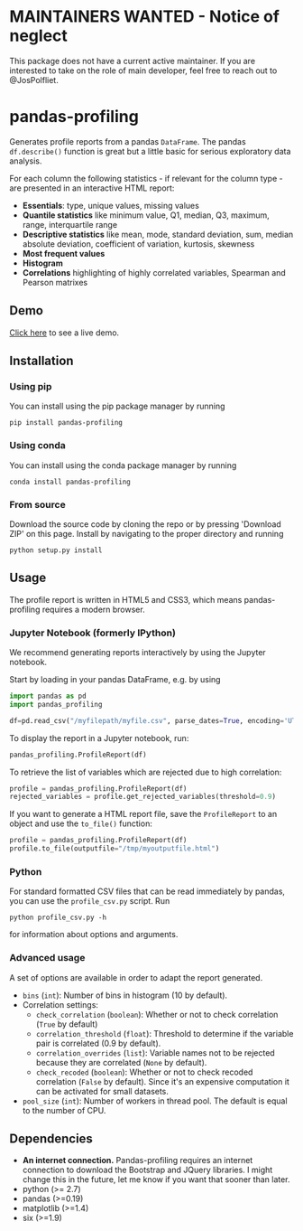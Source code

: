 # MAINTAINERS WANTED - Notice of neglect
This package does not have a current active maintainer. If you are interested to take on the role of main developer, feel free to reach out to @JosPolfliet.

# pandas-profiling

Generates profile reports from a pandas `DataFrame`. The pandas `df.describe()` function is great but a little basic for serious exploratory data analysis.

For each column the following statistics - if relevant for the column type - are presented in an interactive HTML report:

* **Essentials**:  type, unique values, missing values
* **Quantile statistics** like minimum value, Q1, median, Q3, maximum, range, interquartile range
* **Descriptive statistics** like mean, mode, standard deviation, sum, median absolute deviation, coefficient of variation, kurtosis, skewness
* **Most frequent values**
* **Histogram**
* **Correlations** highlighting of highly correlated variables, Spearman and Pearson matrixes

## Demo

[Click here](http://nbviewer.ipython.org/github/JosPolfliet/pandas-profiling/blob/master/examples/meteorites.ipynb) to see a live demo.

## Installation

### Using pip

You can install using the pip package manager by running

    pip install pandas-profiling
    
### Using conda

You can install using the conda package manager by running

    conda install pandas-profiling

### From source

Download the source code by cloning the repo or by pressing 'Download ZIP' on this page. Install by navigating to the proper directory and running

    python setup.py install

## Usage

The profile report is written in HTML5 and CSS3, which means pandas-profiling requires a modern browser. 

### Jupyter Notebook (formerly IPython)

We recommend generating reports interactively by using the Jupyter notebook. 

Start by loading in your pandas DataFrame, e.g. by using
```python
import pandas as pd
import pandas_profiling

df=pd.read_csv("/myfilepath/myfile.csv", parse_dates=True, encoding='UTF-8')
```
To display the report in a Jupyter notebook, run:
```python
pandas_profiling.ProfileReport(df)
```
To retrieve the list of variables which are rejected due to high correlation:
```python
profile = pandas_profiling.ProfileReport(df)
rejected_variables = profile.get_rejected_variables(threshold=0.9)
```
If you want to generate a HTML report file, save the `ProfileReport` to an object and use the `to_file()` function:
```python
profile = pandas_profiling.ProfileReport(df)
profile.to_file(outputfile="/tmp/myoutputfile.html")
```
### Python

For standard formatted CSV files that can be read immediately by pandas, you can use the `profile_csv.py` script. Run

	python profile_csv.py -h

for information about options and arguments.

### Advanced usage

A set of options are available in order to adapt the report generated.

* `bins` (`int`): Number of bins in histogram (10 by default).
* Correlation settings:
    * `check_correlation` (`boolean`): Whether or not to check correlation (`True` by default)
    * `correlation_threshold` (`float`): Threshold to determine if the variable pair is correlated (0.9 by default).
    * `correlation_overrides` (`list`): Variable names not to be rejected because they are correlated (`None` by default).
    * `check_recoded` (`boolean`): Whether or not to check recoded correlation (`False` by default). Since it's an expensive computation it can be activated for small datasets.
* `pool_size` (`int`): Number of workers in thread pool. The default is equal to the number of CPU.

## Dependencies

* **An internet connection.** Pandas-profiling requires an internet connection to download the Bootstrap and JQuery libraries. I might change this in the future, let me know if you want that sooner than later.
* python (>= 2.7)
* pandas (>=0.19)
* matplotlib  (>=1.4)
* six (>=1.9)
